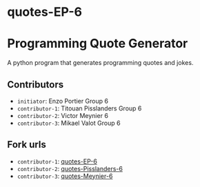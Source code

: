 # quotes-EP-6
# Programming Quote Generator

A python program that generates programming quotes and jokes.

## Contributors
- `initiator`: Enzo Portier Group 6
- `contributor-1`: Titouan Pisslanders Group 6
- `contributor-2`: Victor Meynier 6
- `contributor-3`: Mikael Valot Group 6

## Fork urls
- `contributor-1`: [quotes-EP-6](url-1)
- `contributor-2`: [quotes-Pisslanders-6](url-2)
- `contributor-3`: [quotes-Meynier-6](url-3)
